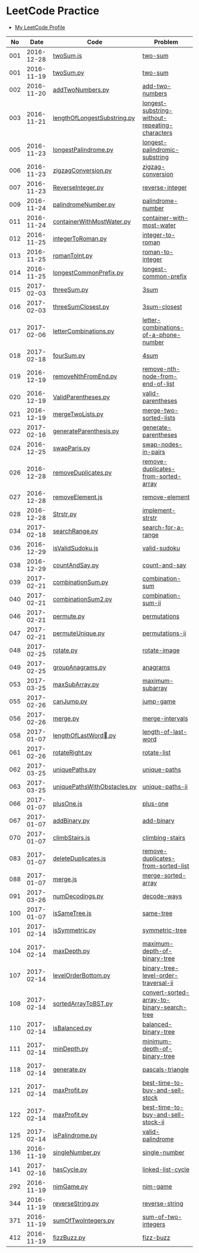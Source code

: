 LeetCode Practice
=====================

*   [My LeetCode Profile](https://leetcode.com/pcwu7/)

|No|Date|Code|Problem|
|----|------|------|------|
|001|2016-12-28|[twoSum.js](001-two-sum/)|[two-sum](https://leetcode.com/problems/two-sum/)|
|001|2016-11-19|[twoSum.py](001-two-sum/)|[two-sum](https://leetcode.com/problems/two-sum/)|
|002|2016-11-20|[addTwoNumbers.py](002-add-two-numbers/)|[add-two-numbers](https://leetcode.com/problems/add-two-numbers/)|
|003|2016-11-21|[lengthOfLongestSubstring.py](003-longest-substring-without-repeating-characters/)|[longest-substring-without-repeating-characters](https://leetcode.com/problems/longest-substring-without-repeating-characters/)|
|005|2016-11-23|[longestPalindrome.py](005-longest-palindromic-substring/)|[longest-palindromic-substring](https://leetcode.com/problems/longest-palindromic-substring/)|
|006|2016-11-23|[zigzagConversion.py](006-zigzag-conversion/)|[zigzag-conversion](https://leetcode.com/problems/zigzag-conversion/)|
|007|2016-11-23|[ReverseInteger.py](007-reverse-integer/)|[reverse-integer](https://leetcode.com/problems/reverse-integer/)|
|009|2016-11-24|[palindromeNumber.py](009-palindrome-number/)|[palindrome-number](https://leetcode.com/problems/palindrome-number/)|
|011|2016-11-24|[containerWithMostWater.py](011-container-with-most-water/)|[container-with-most-water](https://leetcode.com/problems/container-with-most-water/)|
|012|2016-11-25|[integerToRoman.py](012-integer-to-roman/)|[integer-to-roman](https://leetcode.com/problems/integer-to-roman/)|
|013|2016-11-25|[romanToInt.py](013-roman-to-integer/)|[roman-to-integer](https://leetcode.com/problems/roman-to-integer/)|
|014|2016-11-25|[longestCommonPrefix.py](014-longest-common-prefix/)|[longest-common-prefix](https://leetcode.com/problems/longest-common-prefix/)|
|015|2017-02-03|[threeSum.py](015-3sum/)|[3sum](https://leetcode.com/problems/3sum/)|
|016|2017-02-03|[threeSumClosest.py](016-3sum-closest/)|[3sum-closest](https://leetcode.com/problems/3sum-closest/)|
|017|2017-02-06|[letterCombinations.py](017-letter-combinations-of-a-phone-number/)|[letter-combinations-of-a-phone-number](https://leetcode.com/problems/letter-combinations-of-a-phone-number/)|
|018|2017-02-18|[fourSum.py](018-4sum/)|[4sum](https://leetcode.com/problems/4sum/)|
|019|2016-12-19|[removeNthFromEnd.py](019-remove-nth-node-from-end-of-list/)|[remove-nth-node-from-end-of-list](https://leetcode.com/problems/remove-nth-node-from-end-of-list/)|
|020|2016-12-19|[ValidParentheses.py](020-valid-parentheses/)|[valid-parentheses](https://leetcode.com/problems/valid-parentheses/)|
|021|2016-12-19|[mergeTwoLists.py](021-merge-two-sorted-lists/)|[merge-two-sorted-lists](https://leetcode.com/problems/merge-two-sorted-lists/)|
|022|2017-02-16|[generateParenthesis.py](022-generate-parentheses/)|[generate-parentheses](https://leetcode.com/problems/generate-parentheses/)|
|024|2016-12-25|[swapParis.py](024-swap-nodes-in-pairs/)|[swap-nodes-in-pairs](https://leetcode.com/problems/swap-nodes-in-pairs/)|
|026|2016-12-28|[removeDuplicates.py](026-remove-duplicates-from-sorted-array/)|[remove-duplicates-from-sorted-array](https://leetcode.com/problems/remove-duplicates-from-sorted-array/)|
|027|2016-12-28|[removeElement.js](027-remove-element/)|[remove-element](https://leetcode.com/problems/remove-element/)|
|028|2016-12-28|[Strstr.py](028-implement-strstr/)|[implement-strstr](https://leetcode.com/problems/implement-strstr/)|
|034|2017-02-18|[searchRange.py](034-search-for-a-range/)|[search-for-a-range](https://leetcode.com/problems/search-for-a-range/)|
|036|2016-12-29|[isValidSudoku.js](036-valid-sudoku/)|[valid-sudoku](https://leetcode.com/problems/valid-sudoku/)|
|038|2016-12-29|[countAndSay.py](038-count-and-say/)|[count-and-say](https://leetcode.com/problems/count-and-say/)|
|039|2017-02-21|[combinationSum.py](039-combination-sum/)|[combination-sum](https://leetcode.com/problems/combination-sum/)|
|040|2017-02-21|[combinationSum2.py](040-combination-sum-ii/)|[combination-sum-ii](https://leetcode.com/problems/combination-sum-ii/)|
|046|2017-02-21|[permute.py](046-permutations/)|[permutations](https://leetcode.com/problems/permutations/)|
|047|2017-02-21|[permuteUnique.py](047-permutations-ii/)|[permutations-ii](https://leetcode.com/problems/permutations-ii/)|
|048|2017-02-25|[rotate.py](048-rotate-image/)|[rotate-image](https://leetcode.com/problems/rotate-image/)|
|049|2017-02-25|[groupAnagrams.py](049-anagrams/)|[anagrams](https://leetcode.com/problems/anagrams/)|
|053|2017-03-25|[maxSubArray.py](053-maximum-subarray/)|[maximum-subarray](https://leetcode.com/problems/maximum-subarray/)|
|055|2017-02-26|[canJump.py](055-jump-game/)|[jump-game](https://leetcode.com/problems/jump-game/)|
|056|2017-02-26|[merge.py](056-merge-intervals/)|[merge-intervals](https://leetcode.com/problems/merge-intervals/)|
|058|2017-01-07|[lengthOfLastWord.py](058-length-of-last-word/)|[length-of-last-word](https://leetcode.com/problems/length-of-last-word/)|
|061|2017-02-26|[rotateRight.py](061-rotate-list/)|[rotate-list](https://leetcode.com/problems/rotate-list/)|
|062|2017-03-25|[uniquePaths.py](062-unique-paths/)|[unique-paths](https://leetcode.com/problems/unique-paths/)|
|063|2017-03-25|[uniquePathsWithObstacles.py](063-unique-paths-ii/)|[unique-paths-ii](https://leetcode.com/problems/unique-paths-ii/)|
|066|2017-01-07|[plusOne.js](066-plus-one/)|[plus-one](https://leetcode.com/problems/plus-one/)|
|067|2017-01-07|[addBinary.py](067-add-binary/)|[add-binary](https://leetcode.com/problems/add-binary/)|
|070|2017-01-07|[climbStairs.js](070-climbing-stairs/)|[climbing-stairs](https://leetcode.com/problems/climbing-stairs/)|
|083|2017-01-07|[deleteDuplicates.js](083-remove-duplicates-from-sorted-list/)|[remove-duplicates-from-sorted-list](https://leetcode.com/problems/remove-duplicates-from-sorted-list/)|
|088|2017-01-07|[merge.js](088-merge-sorted-array/)|[merge-sorted-array](https://leetcode.com/problems/merge-sorted-array/)|
|091|2017-03-26|[numDecodings.py](091-decode-ways/)|[decode-ways](https://leetcode.com/problems/decode-ways/)|
|100|2017-01-07|[isSameTree.js](100-same-tree/)|[same-tree](https://leetcode.com/problems/same-tree/)|
|101|2017-02-14|[isSymmetric.py](101-symmetric-tree/)|[symmetric-tree](https://leetcode.com/problems/symmetric-tree/)|
|104|2017-02-14|[maxDepth.py](104-maximum-depth-of-binary-tree/)|[maximum-depth-of-binary-tree](https://leetcode.com/problems/maximum-depth-of-binary-tree/)|
|107|2017-02-14|[levelOrderBottom.py](107-binary-tree-level-order-traversal-ii/)|[binary-tree-level-order-traversal-ii](https://leetcode.com/problems/binary-tree-level-order-traversal-ii/)|
|108|2017-02-14|[sortedArrayToBST.py](108-convert-sorted-array-to-binary-search-tree/)|[convert-sorted-array-to-binary-search-tree](https://leetcode.com/problems/convert-sorted-array-to-binary-search-tree/)|
|110|2017-02-14|[isBalanced.py](110-balanced-binary-tree/)|[balanced-binary-tree](https://leetcode.com/problems/balanced-binary-tree/)|
|111|2017-02-14|[minDepth.py](111-minimum-depth-of-binary-tree/)|[minimum-depth-of-binary-tree](https://leetcode.com/problems/minimum-depth-of-binary-tree/)|
|118|2017-02-14|[generate.py](118-pascals-triangle/)|[pascals-triangle](https://leetcode.com/problems/pascals-triangle/)|
|121|2017-02-14|[maxProfit.py](121-best-time-to-buy-and-sell-stock/)|[best-time-to-buy-and-sell-stock](https://leetcode.com/problems/best-time-to-buy-and-sell-stock/)|
|122|2017-02-14|[maxProfit.py](122-best-time-to-buy-and-sell-stock-ii/)|[best-time-to-buy-and-sell-stock-ii](https://leetcode.com/problems/best-time-to-buy-and-sell-stock-ii/)|
|125|2017-02-14|[isPalindrome.py](125-valid-palindrome/)|[valid-palindrome](https://leetcode.com/problems/valid-palindrome/)|
|136|2016-11-19|[singleNumber.py](136-single-number/)|[single-number](https://leetcode.com/problems/single-number/)|
|141|2017-02-16|[hasCycle.py](141-linked-list-cycle/)|[linked-list-cycle](https://leetcode.com/problems/linked-list-cycle/)|
|292|2016-11-19|[nimGame.py](292-nim-game/)|[nim-game](https://leetcode.com/problems/nim-game/)|
|344|2016-11-19|[reverseString.py](344-reverse-string/)|[reverse-string](https://leetcode.com/problems/reverse-string/)|
|371|2016-11-19|[sumOfTwoIntegers.py](371-sum-of-two-integers/)|[sum-of-two-integers](https://leetcode.com/problems/sum-of-two-integers/)|
|412|2016-11-19|[fizzBuzz.py](412-fizz-buzz/)|[fizz-buzz](https://leetcode.com/problems/fizz-buzz/)|
